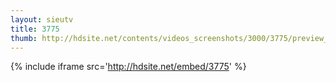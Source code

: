 ```yaml
---
layout: sieutv
title: 3775
thumb: http://hdsite.net/contents/videos_screenshots/3000/3775/preview_360p.mp4.jpg
---
```

{% include iframe src='http://hdsite.net/embed/3775' %}
 
